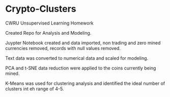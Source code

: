 # Crypto-Clusters

CWRU Unsupervised Learning Homework

Created Repo for Analysis and Modeling.

Juypter Notebook created and data imported, non trading and zero mined currencies removed, records with null values removed.

Text data was converted to numerical data and scaled for modeling.

PCA and t-SNE data reduction were applied to the coins currently being mined.

K-Means was used for clustering analysis and identified the ideal number of clusters int eh range of 4-5.
